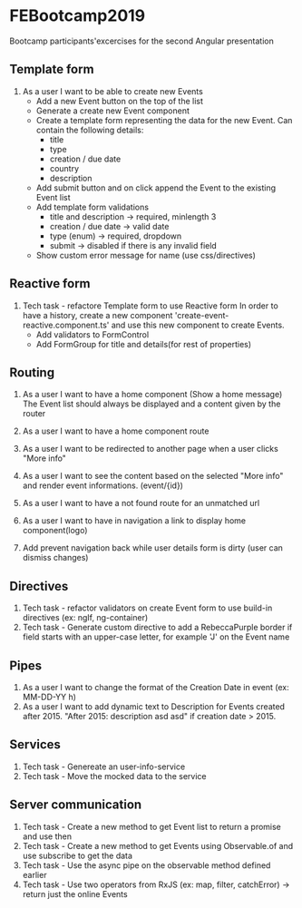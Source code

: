 # FEBootcamp2019
Bootcamp participants'excercises for the second Angular presentation

## Template form

1. As a user I want to be able to create new Events
    - Add a new Event button on the top of the list
    - Generate a create new Event component
    - Create a template form representing the data for the new Event.
      Can contain the following details:
        - title
        - type
        - creation / due date
        - country
        - description
    - Add submit button and on click append the Event to the existing Event list
    - Add template form validations
        - title and description -> required, minlength 3
        - creation / due date -> valid date
        - type (enum) -> required, dropdown
        - submit -> disabled if there is any invalid field
    - Show custom error message for name (use css/directives)

## Reactive form

1. Tech task - refactore Template form to use Reactive form 
In order to have a history, create a new component 'create-event-reactive.component.ts' and use this new component to create Events.
    - Add validators to FormControl
    - Add FormGroup for title and details(for rest of properties)

## Routing

1. As a user I want to have a home component (Show a home message)
The Event list should always be displayed and a content given by the router

2. As a user I want to have a home component route
3. As a user I want to be redirected to another page when a user clicks "More info"
4. As a user I want to see the content based on the selected "More info" and render event informations. (event/{id})
5. As a user I want to have a not found route for an unmatched url
6. As a user I want to have in navigation a link to display home component(logo)
7. Add prevent navigation back while user details form is dirty (user can dismiss changes)

## Directives

1. Tech task - refactor validators on create Event form to use build-in directives (ex: ngIf, ng-container)
2. Tech task - Generate custom directive to add a RebeccaPurple border if field starts with an upper-case letter, for example 'J' on the Event name

## Pipes

1. As a user I want to change the format of the Creation Date in event (ex: MM-DD-YY h)
2. As a user I want to add dynamic text to Description for Events created after 2015.
"After 2015: description asd asd" if creation date > 2015.

## Services

1. Tech task - Genereate an user-info-service
2. Tech task - Move the mocked data to the service

## Server communication

1.   Tech task - Create a new method to get Event list to return a promise and use then
2.   Tech task - Create a new method to get Events using Observable.of and use subscribe to get the data
3.   Tech task - Use the async pipe on the observable method defined earlier
4.   Tech task - Use two operators from RxJS (ex: map, filter, catchError) -> return just the online Events



